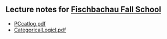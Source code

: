 ## Lecture notes for [Fischbachau Fall School](/fischbachau/)

- [PCcatlog.pdf](PCcatlog.pdf)
- [CategoricalLogicI.pdf](CategoricalLogicI.pdf)